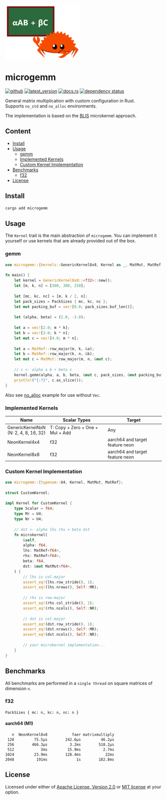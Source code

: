 <img align="middle" src="./assets/logo.png" width="240px" alt="αAB + βC">

# microgemm
[![github]](https://github.com/cospectrum/microgemm)
[![latest_version]][crates.io]
[![docs.rs]](https://docs.rs/microgemm)
[![dependency status](https://deps.rs/repo/github/cospectrum/microgemm/status.svg)](https://deps.rs/repo/github/cospectrum/microgemm)

[github]: https://img.shields.io/badge/github-cospectrum/microgemm-8da0cb?logo=github
[latest_version]: https://img.shields.io/crates/v/microgemm.svg?logo=rust
[crates.io]: https://crates.io/crates/microgemm
[docs.rs]: https://img.shields.io/badge/docs.rs-microgemm-66c2a5?logo=docs.rs

General matrix multiplication with custom configuration in Rust. <br>
Supports `no_std` and `no_alloc` environments.

The implementation is based on the [BLIS](https://github.com/flame/blis) microkernel approach.

## Content
- [Install](#install)
- [Usage](#usage)
    - [gemm](#gemm)
    - [Implemented Kernels](#implemented-kernels)
    - [Custom Kernel Implementation](#custom-kernel-implementation)
- [Benchmarks](#benchmarks)
    - [f32](#f32)
- [License](#license)

## Install
```sh
cargo add microgemm
```

## Usage

The `Kernel` trait is the main abstraction of `microgemm`.
You can implement it yourself or use kernels that are already provided out of the box.

### gemm

```rust
use microgemm::{kernels::GenericKernel8x8, Kernel as _, MatMut, MatRef, PackSizes};

fn main() {
    let kernel = GenericKernel8x8::<f32>::new();
    let [m, k, n] = [100, 380, 250];

    let [mc, kc, nc] = [m, k / 2, n];
    let pack_sizes = PackSizes { mc, kc, nc };
    let mut packing_buf = vec![0.0; pack_sizes.buf_len()];

    let (alpha, beta) = (2.0, -3.0);

    let a = vec![2.0; m * k];
    let b = vec![3.0; k * n];
    let mut c = vec![4.0; m * n];

    let a = MatRef::row_major(m, k, &a);
    let b = MatRef::row_major(k, n, &b);
    let mut c = MatMut::row_major(m, n, &mut c);

    // c <- alpha a b + beta c
    kernel.gemm(alpha, a, b, beta, &mut c, pack_sizes, &mut packing_buf);
    println!("{:?}", c.as_slice());
}
```
Also see [no_alloc](./examples/no_alloc.rs) example for use without `Vec`.

### Implemented Kernels

| Name | Scalar Types | Target |
| ---- | ------------ | ------ |
| GenericKernelNxN <br> (N: 2, 4, 8, 16, 32) | T: Copy + Zero + One + Mul + Add | Any |
| NeonKernel4x4 | f32 | aarch64 and target feature neon |
| NeonKernel8x8 | f32 | aarch64 and target feature neon |

### Custom Kernel Implementation

```rust
use microgemm::{typenum::U4, Kernel, MatMut, MatRef};

struct CustomKernel;

impl Kernel for CustomKernel {
    type Scalar = f64;
    type Mr = U4;
    type Nr = U4;

    // dst <- alpha lhs rhs + beta dst
    fn microkernel(
        &self,
        alpha: f64,
        lhs: MatRef<f64>,
        rhs: MatRef<f64>,
        beta: f64,
        dst: &mut MatMut<f64>,
    ) {
        // lhs is col-major
        assert_eq!(lhs.row_stride(), 1);
        assert_eq!(lhs.nrows(), Self::MR);

        // rhs is row-major
        assert_eq!(rhs.col_stride(), 1);
        assert_eq!(rhs.ncols(), Self::NR);

        // dst is col-major
        assert_eq!(dst.row_stride(), 1);
        assert_eq!(dst.nrows(), Self::MR);
        assert_eq!(dst.ncols(), Self::NR);

        // your microkernel implementation...
    }
}
```

## Benchmarks

All benchmarks are performed in a `single thread` on square matrices of dimension `n`.

### f32
`PackSizes { mc: n, kc: n, nc: n }`

####  aarch64 (M1)
```
   n  NeonKernel8x8           faer matrixmultiply
 128         75.5µs        242.6µs         46.2µs
 256        466.3µs          3.2ms        518.2µs
 512            3ms         15.9ms          2.7ms
1024         23.9ms        128.4ms           22ms
2048          191ms             1s        182.8ms
```

## License
Licensed under either of [Apache License, Version 2.0](./LICENSE-APACHE)
or [MIT license](./LICENSE-MIT) at your option.
